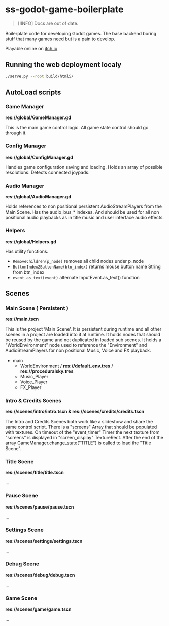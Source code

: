 # ss-godot-game-boilerplate

>[!INFO]
>Docs are out of date.

Boilerplate code for developing Godot games. The base backend boring stuff that many games need but is a pain to develop.

Playable online on [itch.io](https://sleepychild.itch.io/godot-game-boilerplate)

## Running the web deployment localy

```bash
./serve.py --root build/html5/
```

## AutoLoad scripts

### Game Manager

__res://global/GameManager.gd__

This is the main game control logic. All game state control should go through it.

### Config Manager

__res://global/ConfigManager.gd__

Handles game configuration saving and loading. Holds an array of possible resolutions. Detects connected joypads.

### Audio Manager

__res://global/AudioManager.gd__

Holds references to non positional persistent AudioStreamPlayers from the Main Scene. Has the audio_bus_* indexes. And should be used for all non positional audio playbacks as in title music and user interface audio effects.

### Helpers

__res://global/Helpers.gd__

Has utility functions.
- ```RemoveChildren(p_node)``` removes all child nodes under p_node
- ```ButtonIndex2ButtonName(btn_index)``` returns mouse button name String from btn_index
- ```event_as_text(event)``` alternate InputEvent.as_text() function

## Scenes

### Main Scene ( Persistent )

__res://main.tscn__

This is the project ‘Main Scene’. It is persistent during runtime and all other scenes in a project are loaded into it at runtime. It holds nodes that should be reused by the game and not duplicated in loaded sub scenes. It holds a "WorldEnvironment" node used to reference the "Environment" and AudioStreamPlayers for non positional Music, Voice and FX playback.

- main
  - WorldEnvironment / __res://default_env.tres__ / __res://proceduralsky.tres__
  - Music_Player
  - Voice_Player
  - FX_Player

### Intro & Credits Scenes

__res://scenes/intro/intro.tscn & res://scenes/credits/credits.tscn__

The Intro and Credits Scenes both work like a slideshow and share the same control script. There is a "screens" Array that should be populated with textures. On timeout of the "event_timer" Timer the next texture from "screens" is displayed in "screen_display" TextureRect. After the end of the array GameManager.change_state("TITLE") is called to load the "Title Scene".

### Title Scene

__res://scenes/title/title.tscn__

...

### Pause Scene

__res://scenes/pause/pause.tscn__

...

### Settings Scene

__res://scenes/settings/settings.tscn__

...

### Debug Scene

__res://scenes/debug/debug.tscn__

...

### Game Scene

__res://scenes/game/game.tscn__

...